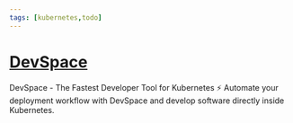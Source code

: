 ```yaml
---
tags: [kubernetes,todo]
--- 
```

#  [DevSpace](https://www.devspace.sh/)

DevSpace - The Fastest Developer Tool for Kubernetes ⚡ Automate your deployment workflow with DevSpace and develop software directly inside Kubernetes. 
